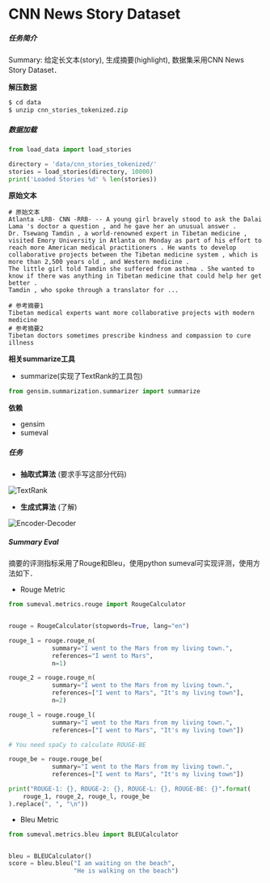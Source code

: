 # CNN News Story Dataset

##### 任务简介
Summary: 给定长文本(story), 生成摘要(highlight), 数据集采用CNN News Story Dataset．

**解压数据**

```sh
$ cd data
$ unzip cnn_stories_tokenized.zip
```

##### 数据加载
```python
from load_data import load_stories

directory = 'data/cnn_stories_tokenized/'
stories = load_stories(directory, 10000)
print('Loaded Stories %d' % len(stories))
```

**原始文本**

```text
# 原始文本
Atlanta -LRB- CNN -RRB- -- A young girl bravely stood to ask the Dalai Lama 's doctor a question , and he gave her an unusual answer .
Dr. Tsewang Tamdin , a world-renowned expert in Tibetan medicine , visited Emory University in Atlanta on Monday as part of his effort to reach more American medical practitioners . He wants to develop collaborative projects between the Tibetan medicine system , which is more than 2,500 years old , and Western medicine .
The little girl told Tamdin she suffered from asthma . She wanted to know if there was anything in Tibetan medicine that could help her get better .
Tamdin , who spoke through a translator for ...

# 参考摘要1
Tibetan medical experts want more collaborative projects with modern medicine
# 参考摘要2
Tibetan doctors sometimes prescribe kindness and compassion to cure illness
```



**相关summarize工具**

- summarize(实现了TextRank的工具包)
```python
from gensim.summarization.summarizer import summarize
```

**依赖**
- gensim
- sumeval




##### 任务
- **抽取式算法**  (要求手写这部分代码)

![TextRank](assets/text_rank.png)

- **生成式算法** (了解)

![Encoder-Decoder](assets/encoder-decoder.png)



##### Summary Eval

摘要的评测指标采用了Rouge和Bleu，使用python sumeval可实现评测，使用方法如下．

- Rouge Metric
```python
from sumeval.metrics.rouge import RougeCalculator


rouge = RougeCalculator(stopwords=True, lang="en")

rouge_1 = rouge.rouge_n(
            summary="I went to the Mars from my living town.",
            references="I went to Mars",
            n=1)

rouge_2 = rouge.rouge_n(
            summary="I went to the Mars from my living town.",
            references=["I went to Mars", "It's my living town"],
            n=2)

rouge_l = rouge.rouge_l(
            summary="I went to the Mars from my living town.",
            references=["I went to Mars", "It's my living town"])

# You need spaCy to calculate ROUGE-BE

rouge_be = rouge.rouge_be(
            summary="I went to the Mars from my living town.",
            references=["I went to Mars", "It's my living town"])

print("ROUGE-1: {}, ROUGE-2: {}, ROUGE-L: {}, ROUGE-BE: {}".format(
    rouge_1, rouge_2, rouge_l, rouge_be
).replace(", ", "\n"))
```
- Bleu Metric
```python
from sumeval.metrics.bleu import BLEUCalculator


bleu = BLEUCalculator()
score = bleu.bleu("I am waiting on the beach",
                  "He is walking on the beach")
```